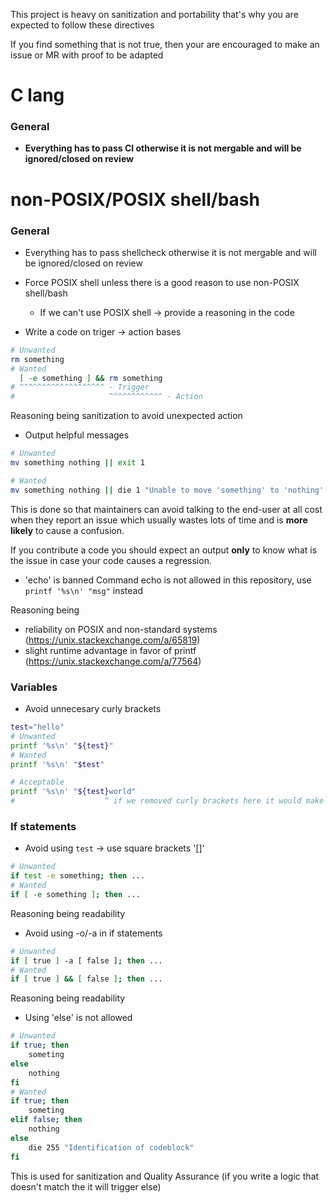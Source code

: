 This project is heavy on sanitization and portability that's why you are expected to follow these directives

If you find something that is not true, then your are encouraged to make an issue or MR with proof to be adapted

# C lang
### General
- **Everything has to pass CI otherwise it is not mergable and will be ignored/closed on review**

# non-POSIX/POSIX shell/bash
### General
- Everything has to pass shellcheck otherwise it is not mergable and will be ignored/closed on review

- Force POSIX shell unless there is a good reason to use non-POSIX shell/bash
	- If we can't use POSIX shell -> provide a reasoning in the code

- Write a code on triger -> action bases
```sh
# Unwanted
rm something
# Wanted
  [ -e something ] && rm something
# ^^^^^^^^^^^^^^^^^^^ - Trigger
#                     ^^^^^^^^^^^^ - Action
```

Reasoning being sanitization to avoid unexpected action

- Output helpful messages

```sh
# Unwanted
mv something nothing || exit 1

# Wanted
mv something nothing || die 1 "Unable to move 'something' to 'nothing' which is required for reasons"
```

This is done so that maintainers can avoid talking to the end-user at all cost when they report an issue which usually wastes lots of time and is **more likely** to cause a confusion.

If you contribute a code you should expect an output **only** to know what is the issue in case your code causes a regression.

- 'echo' is banned
Command echo is not allowed in this repository, use `printf '%s\n' "msg"` instead

Reasoning being
- reliability on POSIX and non-standard systems (https://unix.stackexchange.com/a/65819)
- slight runtime advantage in favor of printf (https://unix.stackexchange.com/a/77564)

### Variables
- Avoid unnecesary curly brackets
```sh
test="hello"
# Unwanted
printf '%s\n' "${test}"
# Wanted
printf '%s\n' "$test"

# Acceptable
printf '%s\n' "${test}world"
#                    ^ if we removed curly brackets here it would make it into a $testworld which is unexpected
```

### If statements
- Avoid using `test` -> use square brackets '[]'
```sh
# Unwanted
if test -e something; then ...
# Wanted
if [ -e something ]; then ...
```

Reasoning being readability

- Avoid using -o/-a in if statements
```sh
# Unwanted
if [ true ] -a [ false ]; then ...
# Wanted
if [ true ] && [ false ]; then ...
```

Reasoning being readability

- Using 'else' is not allowed
```sh
# Unwanted
if true; then
	someting
else
	nothing
fi
# Wanted
if true; then
	someting
elif false; then
	nothing
else
	die 255 "Identification of codeblock"
fi
```

This is used for sanitization and Quality Assurance (if you write a logic that doesn't match the it will trigger else)
